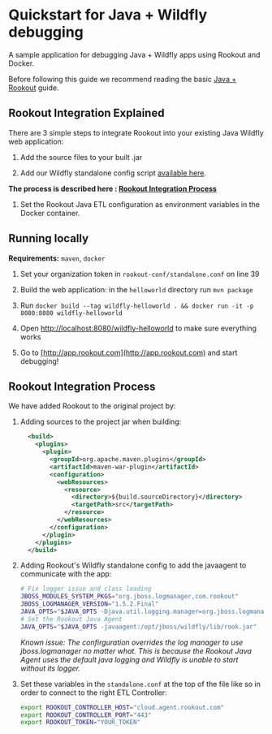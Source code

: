 # Quickstart for Java + Wildfly debugging

A sample application for debugging Java + Wildfly apps using Rookout and Docker.

Before following this guide we recommend reading the basic [Java + Rookout] guide.

## Rookout Integration Explained

There are 3 simple steps to integrate Rookout into your existing Java Wildfly web application:

1. Add the source files to your built .jar

1. Add our Wildfly standalone config script [available here](https://github.com/Rookout/deployment-examples/tree/master/java-wildfly-docker/helloworld/rookout-conf).

__The process is described here : [Rookout Integration Process](#rookout-integration-process)__

1. Set the Rookout Java ETL configuration as environment variables in the Docker container.


## Running locally
**Requirements:** `maven`, `docker`

1. Set your organization token in `rookout-conf/standalone.conf` on line 39

1. Build the web application: in the `helloworld` directory run `mvn package`

1. Run `docker build --tag wildfly-helloworld . && docker run -it -p 8080:8080 wildfly-helloworld`

1. Open [http://localhost:8080/wildfly-helloworld](http://localhost:8080/wildfly-helloworld) to make sure everything works

1. Go to [http://app.rookout.com](http://app.rookout.com) and start debugging! 

## Rookout Integration Process
We have added Rookout to the original project by:
1. Adding sources to the project jar when building:
    ```xml
      <build>
        <plugins>
          <plugin>
            <groupId>org.apache.maven.plugins</groupId>
            <artifactId>maven-war-plugin</artifactId>
            <configuration>
              <webResources>
                <resource>
                  <directory>${build.sourceDirectory}</directory>
                  <targetPath>src</targetPath>
                </resource>
              </webResources>
            </configuration>
          </plugin>
        </plugins>
      </build>
    ```

1. Adding Rookout's Wildfly standalone config to add the javaagent to communicate with the app:
    ```bash
    # Fix logger issue and class loading
    JBOSS_MODULES_SYSTEM_PKGS="org.jboss.logmanager,com.rookout"
    JBOSS_LOGMANAGER_VERSION="1.5.2.Final"
    JAVA_OPTS="$JAVA_OPTS -Djava.util.logging.manager=org.jboss.logmanager.LogManager -Xbootclasspath/p:$JBOSS_HOME/modules/system/layers/base/org/jboss/logmanager/main/jboss-logmanager-$JBOSS_LOGMANAGER_VERSION.jar"
    # Set the Rookout Java Agent
    JAVA_OPTS="$JAVA_OPTS -javaagent:/opt/jboss/wildfly/lib/rook.jar"
    ```
    
    *Known issue: The confirguration overrides the log manager to use jboss.logmanager no matter what. This is because
    the Rookout Java Agent uses the default java logging and Wildfly is unable to start without its logger.*
    
1. Set these variables in the `standalone.conf` at the top of the file like so in order to connect to the right ETL Controller:
    ```bash
    export ROOKOUT_CONTROLLER_HOST="cloud.agent.rookout.com"
    export ROOKOUT_CONTROLLER_PORT="443"
    export ROOKOUT_TOKEN="YOUR_TOKEN"
    ```
    

[Java + Rookout]: https://docs.rookout.com/docs/sdk-setup.html
[maven central]: https://mvnrepository.com/artifact/com.rookout/rook
